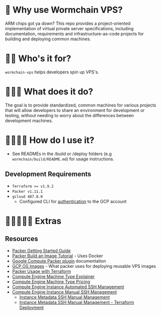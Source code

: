 🌌 Why use Wormchain VPS?
=============================

ARM chips got ya down? This repo provides a project-oriented implementation of virtual private server specifications, including documentation, requirements and infrastructure-as-code projects for building and deploying common machines. 

🌌🌌 Who's it for?
=============================

`wormchain-vps` helps developers spin up VPS's.

🌌🌌🌌 What does it do?
=============================

The goal is to provide standardized, common machines for various projects that will allow developers to share an environment for development or testing, without needing to worry about the differences between development machines.


🌌🌌🌌🌌 How do I use it?
=============================

- See READMEs in the /build or /deploy folders (e.g `wormchain/build/README.md`) for usage instructions.

## Development Requirements

* `Terraform >= v1.9.2`
* `Packer v1.11.1`
* `gcloud 487.0.0`
  * Configured CLI for [authentication](https://cloud.google.com/sdk/docs/authorizing#choose-authz-type) to the GCP account

🌌🌌🌌🌌🌌 Extras
=============================

## Resources

* [Packer Getting Started Guide](https://developer.hashicorp.com/packer/tutorials/docker-get-started/docker-get-started-build-image)
* [Packer Build an Image Tutorial](https://developer.hashicorp.com/packer/tutorials/docker-get-started/docker-get-started-build-image) - Uses Docker
* [Google Compute Packer plugin](https://developer.hashicorp.com/packer/integrations/hashicorp/googlecompute) documentation
* [GCP OS Images](https://cloud.google.com/compute/docs/images) - What packer uses for deploying reusable VPS images
* [Packer Usage with Terraform](https://developer.hashicorp.com/terraform/tutorials/provision/packer)
* [Compute Engine Machine Type Explainer](https://cloud.google.com/blog/products/compute/choose-the-right-google-compute-engine-machine-type-for-you)
* [Compute Engine Machine Type Pricing](https://cloud.google.com/compute/all-pricing)
* [Compute Engine Instance Automated SSH Management](https://cloud.google.com/compute/docs/instances/ssh)
* [Compute Engine Instance Manual SSH Management](https://cloud.google.com/compute/docs/connect/add-ssh-keys)
  * [Instance Metadata SSH Manual Management](https://cloud.google.com/compute/docs/connect/add-ssh-keys#metadata)
  * [Instance Metadata SSH Manual Management - Terraform Deployment](https://cloud.google.com/compute/docs/connect/add-ssh-keys#terraform_2)
